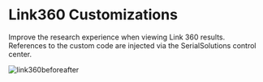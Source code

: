 # Link360 Customizations

Improve the research experience when viewing Link 360 results.  References to the custom code are injected via the SerialSolutions control center.

![link360beforeafter](https://cloud.githubusercontent.com/assets/1111057/5984227/22becf5a-a889-11e4-891d-5e911a525341.jpg)
